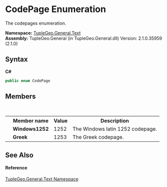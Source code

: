 # CodePage Enumeration
 

The codepages enumeration.

**Namespace:**&nbsp;<a href="N_TupleGeo_General_Text">TupleGeo.General.Text</a><br />**Assembly:**&nbsp;TupleGeo.General (in TupleGeo.General.dll) Version: 2.1.0.35959 (2.1.0)

## Syntax

**C#**<br />
``` C#
public enum CodePage
```


## Members
&nbsp;<table><tr><th></th><th>Member name</th><th>Value</th><th>Description</th></tr><tr><td /><td target="F:TupleGeo.General.Text.CodePage.Windows1252">**Windows1252**</td><td>1252</td><td>The Windows latin 1252 codepage.</td></tr><tr><td /><td target="F:TupleGeo.General.Text.CodePage.Greek">**Greek**</td><td>1253</td><td>The Greek codepage.</td></tr></table>

## See Also


#### Reference
<a href="N_TupleGeo_General_Text">TupleGeo.General.Text Namespace</a><br />